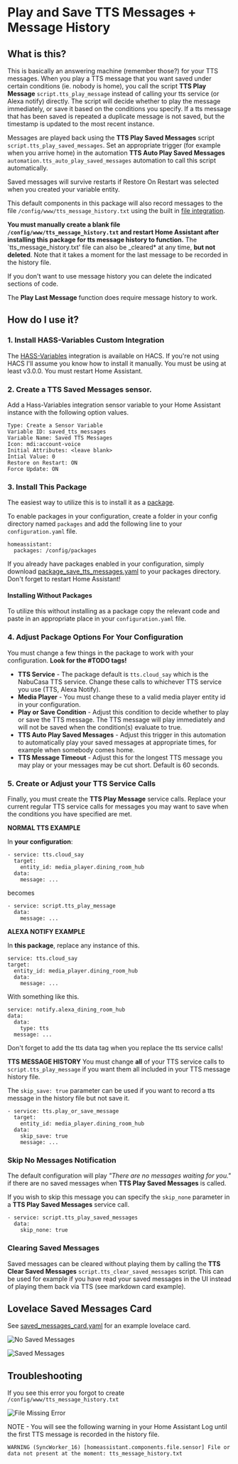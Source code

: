 # Play and Save TTS Messages + Message History

## What is this?

This is basically an answering machine (remember those?) for your TTS messages. When you play a TTS message that you want saved under certain conditions (ie. nobody is home), you call the script **TTS Play Message** `script.tts_play_message` instead of calling your tts service (or Alexa notify) directly. The script will decide whether to play the message immediately, or save it based on the conditions you specify. If a tts message that has been saved is repeated a duplicate message is not saved, but the timestamp is updated to the most recent instance.

Messages are played back using the **TTS Play Saved Messages** script `script.tts_play_saved_messages`. Set an appropriate trigger (for example when you arrive home) in the automation **TTS Auto Play Saved Messages** `automation.tts_auto_play_saved_messages` automation to call this script automatically.

Saved messages will survive restarts if Restore On Restart was selected when you created your variable entity.

This default components in this package will also record messages to the file `/config/www/tts_message_history.txt` using the built in [file integration](https://www.home-assistant.io/integrations/file/).

**You must manually create a blank file `/config/www/tts_message_history.txt` and restart Home Assistant after installing this package for tts message history to function.** The `tts_message_history.txt' file can also be \_cleared\* at any time, **but not deleted**. Note that it takes a moment for the last message to be recorded in the history file.

If you don't want to use message history you can delete the indicated sections of code.

The **Play Last Message** function does require message history to work.

## How do I use it?

### 1. Install HASS-Variables Custom Integration

The [HASS-Variables](https://github.com/Wibias/hass-variables) integration is available on HACS. If you're not using HACS I'll assume you know how to install it manually. You must be using at least v3.0.0. You must restart Home Assistant.

### 2. Create a TTS Saved Messages sensor.

Add a Hass-Variables integration sensor variable to your Home Assistant instance with the following option values.

    Type: Create a Sensor Variable
    Variable ID: saved_tts_messages
    Variable Name: Saved TTS Messages
    Icon: mdi:account-voice
    Initial Attributes: <leave blank>
    Intial Value: 0
    Restore on Restart: ON
    Force Update: ON

### 3. Install This Package

The easiest way to utilize this is to install it as a [package](https://www.home-assistant.io/docs/configuration/packages/).

To enable packages in your configuration, create a folder in your config directory named `packages` and add the following line to your `configuration.yaml` file.

    homeassistant:
      packages: /config/packages

If you already have packages enabled in your configuration, simply download [package_save_tts_messages.yaml](package_save_tts_messages.yaml) to your packages directory. Don't forget to restart Home Assistant!

#### Installing Without Packages

To utilize this without installing as a package copy the relevant code and paste in an appropriate place in your `configuration.yaml` file.

### 4. Adjust Package Options For Your Configuration

You must change a few things in the package to work with your configuration. **Look for the #TODO tags!**

- **TTS Service** - The package default is `tts.cloud_say` which is the NabuCasa TTS service. Change these calls to whichever TTS service you use (TTS, Alexa Notify).
- **Media Player** - You must change these to a valid media player entity id in your configuration.
- **Play or Save Condition** - Adjust this condition to decide whether to play or save the TTS message. The TTS message will play immediately and will not be saved when the condition(s) evaluate to true.
- **TTS Auto Play Saved Messages** - Adjust this trigger in this automation to automatically play your saved messages at appropriate times, for example when somebody comes home.
- **TTS Message Timeout** - Adjust this for the longest TTS message you may play or your messages may be cut short. Default is 60 seconds.

### 5. Create or Adjust your TTS Service Calls

Finally, you must create the **TTS Play Message** service calls. Replace your current regular TTS service calls for messages you may want to save when the conditions you have specified are met.

**NORMAL TTS EXAMPLE**

In **your configuration**:

    - service: tts.cloud_say
      target:
        entity_id: media_player.dining_room_hub
      data:
        message: ...

becomes

    - service: script.tts_play_message
      data:
        message: ...

**ALEXA NOTIFY EXAMPLE**

In **this package**, replace any instance of this.

    service: tts.cloud_say
    target:
      entity_id: media_player.dining_room_hub
      data:
        message: ...

With something like this.

    service: notify.alexa_dining_room_hub
    data:
      data:
        type: tts
      message: ...

Don't forget to add the tts data tag when you replace the tts service calls!

**TTS MESSAGE HISTORY**
You must change **all** of your TTS service calls to `script.tts_play_message` if you want them all included in your TTS message history file.

The `skip_save: true` parameter can be used if you want to record a tts message in the history file but not save it.

    - service: tts.play_or_save_message
      target:
        entity_id: media_player.dining_room_hub
      data:
        skip_save: true
        message: ...

### Skip No Messages Notification

The default configuration will play _"There are no messages waiting for you."_ if there are no saved messages when **TTS Play Saved Messages** is called.

If you wish to skip this message you can specify the `skip_none` parameter in a **TTS Play Saved Messages** service call.

    - service: script.tts_play_saved_messages
      data:
        skip_none: true

### Clearing Saved Messages

Saved messages can be cleared without playing them by calling the **TTS Clear Saved Messages** `script.tts_clear_saved_messages` script. This can be used for example if you have read your saved messages in the UI instead of playing them back via TTS (see markdown card example).

## Lovelace Saved Messages Card

See [saved_messages_card.yaml](saved_messages_card.yaml) for an example lovelace card.

![No Saved Messages](screenshots/no_saved_messages_card.png "Saved Messages Card")

![Saved Messages](screenshots/saved_messages_card.png "Saved Messages Card")

## Troubleshooting

If you see this error you forgot to create `/config/www/tts_message_history.txt`

![File Missing Error](screenshots/file_missing.png "File Missing Error")

NOTE - You will see the following warning in your Home Assistant Log until the first TTS message is recorded in the history file.

`WARNING (SyncWorker_16) [homeassistant.components.file.sensor] File or data not present at the moment: tts_message_history.txt`
